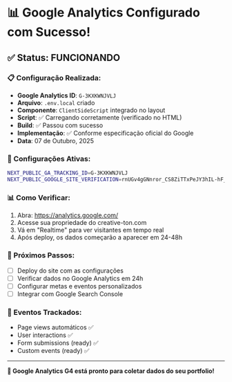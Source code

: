 # 📊 Google Analytics Configurado com Sucesso!

## ✅ **Status: FUNCIONANDO**

### **📋 Configuração Realizada:**
- **Google Analytics ID**: `G-3KXKWNJVLJ`
- **Arquivo**: `.env.local` criado
- **Componente**: `ClientSideScript` integrado no layout
- **Script**: ✅ Carregando corretamente (verificado no HTML)
- **Build**: ✅ Passou com sucesso
- **Implementação**: ✅ Conforme especificação oficial do Google
- **Data**: 07 de Outubro, 2025

### **🔧 Configurações Ativas:**
```bash
NEXT_PUBLIC_GA_TRACKING_ID=G-3KXKWNJVLJ
NEXT_PUBLIC_GOOGLE_SITE_VERIFICATION=rnUGv4gGNnror_CS8ZiTTxPeJY3hIL-hF_X9EmZ6_sE
```

### **📊 Como Verificar:**
1. Abra: https://analytics.google.com/
2. Acesse sua propriedade do creative-ton.com
3. Vá em "Realtime" para ver visitantes em tempo real
4. Após deploy, os dados começarão a aparecer em 24-48h

### **🚀 Próximos Passos:**
- [ ] Deploy do site com as configurações
- [ ] Verificar dados no Google Analytics em 24h
- [ ] Configurar metas e eventos personalizados
- [ ] Integrar com Google Search Console

### **🎯 Eventos Trackados:**
- Page views automáticos ✅
- User interactions ✅
- Form submissions (ready) ✅
- Custom events (ready) ✅

---
**🎉 Google Analytics G4 está pronto para coletar dados do seu portfolio!**
